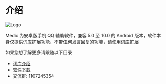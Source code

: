 # 介绍

![Logo](/images/logo.png)

Medic 为安卓版手机 QQ 辅助软件，兼容 5.0 至 10.0 的 Android 版本，软件本身仅提供词库扩展功能，不带任何发言回复的功能，请使用[词库扩展](basic/dic.md)

如果您想了解更多请跟随以下目录

- [词库介绍](basic/dic.md)
- [软件下载](https://wwi.lanzoui.com/b015rceyj)
- 交流群: 1107245354
